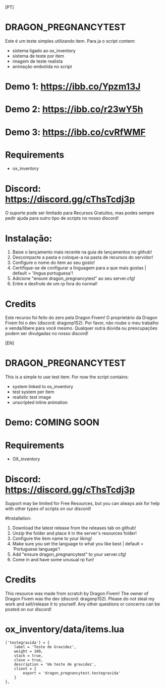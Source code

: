 [PT]

# DRAGON_PREGNANCYTEST

Este é um teste simples utilizando item. Para ja o script contem:

- sistema ligado ao ox_inventory
- sistema de teste por item
- imagem de teste realista
- animação embotida no script

# Demo 1: https://ibb.co/Ypzm13J
# Demo 2: https://ibb.co/r23wY5h
# Demo 3: https://ibb.co/cvRfWMF

# Requirements
- ox_inventory


# Discord: https://discord.gg/cThsTcdj3p

O suporte pode ser limitado para Recursos Gratuitos, mas podes sempre pedir ajuda para outro tipo de scripts no nosso discord!

# Instalação:
1. Baixe o lançamento mais recente na guia de lançamentos no github!
2. Descompacte a pasta e coloque-a na pasta de recursos do servidor!
3. Configure o nome do item ao seu gosto!
4. Certifique-se de configurar a linguagem para a que mais gostas | default = 'lingua portuguesa'!
5. Adicione "ensure dragon_pregnancytest" ao seu server.cfg!
6. Entre e desfrute de um rp fora do normal!

# Credits
Este recurso foi feito do zero pela Dragon Fivem! O proprietário da Dragon Fivem foi o dev (discord: dragonp152). Por favor, não roube o meu trabalho e venda/libere para você mesmo. Qualquer outra dúvida ou preocupações podem ser divulgadas no nosso discord!


[EN]

# DRAGON_PREGNANCYTEST

This is a simple to use test item. For now the script contains:

- system linked to ox_inventory
- test system per item
- realistic test image
- unscripted inline animation

# Demo: COMING SOON

# Requirements
- OX_inventory


# Discord: https://discord.gg/cThsTcdj3p

Support may be limited for Free Resources, but you can always ask for help with other types of scripts on our discord!

#Installation:
1. Download the latest release from the releases tab on github!
2. Unzip the folder and place it in the server's resources folder!
3. Configure the item name to your liking!
4. Make sure you set the language to what you like best | default = 'Portuguese language'!
5. Add "ensure dragon_pregnancytest" to your server.cfg!
6. Come in and have some unusual rp fun!

# Credits
This resource was made from scratch by Dragon Fivem! The owner of Dragon Fivem was the dev (discord: dragonp152). Please do not steal my work and sell/release it to yourself. Any other questions or concerns can be posted on our discord!




# ox_inventory/data/items.lua

	['testegravida'] = {
		label = 'Teste de Gravidez',
		weight = 100,
		stack = true,
		close = true,
		description = 'Um teste de gravidez',
		client = {
			export = 'dragon_pregnancytest.testegravida'
		}
	},